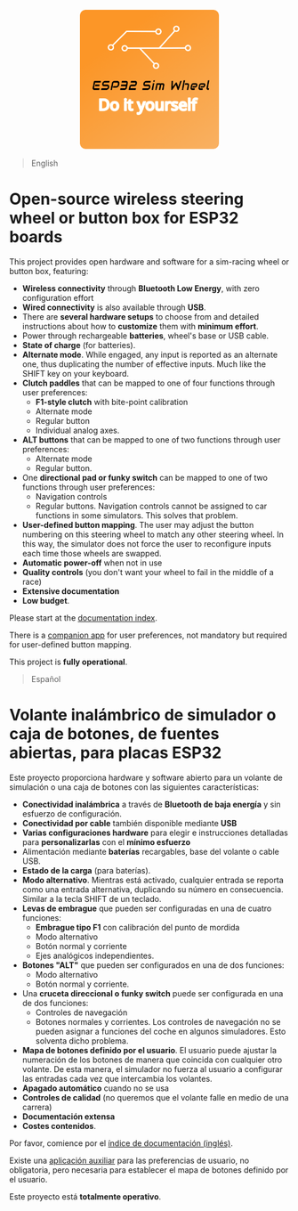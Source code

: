 <p align="center">
    <img width="250" src="./logo/ESP32SimWheel_logo_400x400.png" alt="Project logo"/>
</p>

> English

# Open-source wireless steering wheel or button box for ESP32 boards

This project provides open hardware and software for a sim-racing wheel or button box, featuring:

- **Wireless connectivity** through **Bluetooth Low Energy**, with zero configuration effort
- **Wired connectivity** is also available through **USB**.
- There are **several hardware setups** to choose from and detailed instructions about how to **customize** them with **minimum effort**.
- Power through rechargeable **batteries**, wheel's base or USB cable.
- **State of charge** (for batteries).
- **Alternate mode**. While engaged, any input is reported as an alternate one, thus duplicating the number of effective inputs. Much like the SHIFT key on your keyboard.
- **Clutch paddles** that can be mapped to one of four functions through user preferences:
  - **F1-style clutch** with bite-point calibration
  - Alternate mode
  - Regular button
  - Individual analog axes.
- **ALT buttons** that can be mapped to one of two functions through user preferences:
  - Alternate mode
  - Regular button.
- One **directional pad or funky switch** can be mapped to one of two functions through user preferences:
  - Navigation controls
  - Regular buttons. Navigation controls cannot be assigned to car functions in some simulators. This solves that problem.
- **User-defined button mapping**. The user may adjust the button numbering on this steering wheel to match any other steering wheel. In this way, the simulator does not force the user to reconfigure inputs each time those wheels are swapped.
- **Automatic power-off** when not in use
- **Quality controls** (you don't want your wheel to fail in the middle of a race)
- **Extensive documentation**
- **Low budget**.

Please start at the [documentation index](./doc/Index_en.md).

There is a [companion app](https://github.com/afpineda/SimWheelESP32Config) for user preferences, not mandatory but required for user-defined button mapping.

This project is **fully operational**.

> Español

# Volante inalámbrico de simulador o caja de botones, de fuentes abiertas, para placas ESP32

Este proyecto proporciona hardware y software abierto para un volante de simulación o una caja de botones con las siguientes características:

- **Conectividad inalámbrica** a través de **Bluetooth de baja energía** y sin esfuerzo de configuración.
- **Conectividad por cable** también disponible mediante **USB**
- **Varias configuraciones hardware** para elegir e instrucciones detalladas para **personalizarlas** con el **mínimo esfuerzo**
- Alimentación mediante **baterías** recargables, base del volante o cable USB.
- **Estado de la carga** (para baterías).
- **Modo alternativo**. Mientras está activado, cualquier entrada se reporta como una entrada alternativa, duplicando su número en consecuencia. Similar a la tecla SHIFT de un teclado.
- **Levas de embrague** que pueden ser configuradas en una de cuatro funciones:
  - **Embrague tipo F1** con calibración del punto de mordida
  - Modo alternativo
  - Botón normal y corriente
  - Ejes analógicos independientes.
- **Botones "ALT"** que pueden ser configurados en una de dos funciones:
  - Modo alternativo
  - Botón normal y corriente.
- Una **cruceta direccional o funky switch** puede ser configurada en una de dos funciones:
  - Controles de navegación
  - Botones normales y corrientes. Los controles de navegación no se pueden asignar a funciones del coche en algunos simuladores. Esto solventa dicho problema.
- **Mapa de botones definido por el usuario**. El usuario puede ajustar la numeración de los botones de manera que coincida con cualquier otro volante. De esta manera, el simulador no fuerza al usuario a configurar las entradas cada vez que intercambia los volantes.
- **Apagado automático** cuando no se usa
- **Controles de calidad** (no queremos que el volante falle en medio de una carrera)
- **Documentación extensa**
- **Costes contenidos**.

Por favor, comience por el [índice de documentación (inglés)](./doc/Index_en.md).

Existe una [aplicación auxiliar](https://github.com/afpineda/SimWheelESP32Config) para las preferencias de usuario, no obligatoria,
pero necesaria para establecer el mapa de botones definido por el usuario.

Este proyecto está **totalmente operativo**.
